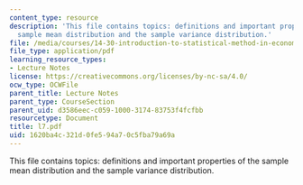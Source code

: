 ```yaml
---
content_type: resource
description: 'This file contains topics: definitions and important properties of the
  sample mean distribution and the sample variance distribution.'
file: /media/courses/14-30-introduction-to-statistical-method-in-economics-spring-2006/1620ba4c321d0fe594a70c5fba79a69a_l7.pdf
file_type: application/pdf
learning_resource_types:
- Lecture Notes
license: https://creativecommons.org/licenses/by-nc-sa/4.0/
ocw_type: OCWFile
parent_title: Lecture Notes
parent_type: CourseSection
parent_uid: d3586eec-c059-1000-3174-83753f4fcfbb
resourcetype: Document
title: l7.pdf
uid: 1620ba4c-321d-0fe5-94a7-0c5fba79a69a
---
```

This file contains topics: definitions and important properties of the sample mean distribution and the sample variance distribution.